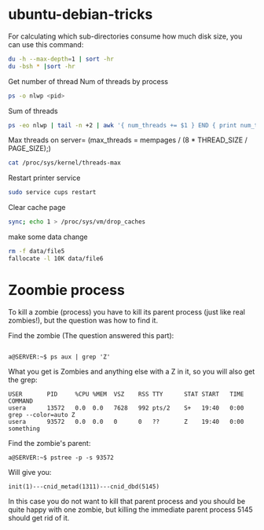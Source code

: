 # ubuntu-debian-tricks
 For calculating which sub-directories consume how much disk size, you can use this command:
```bash
du -h --max-depth=1 | sort -hr
du -bsh * |sort -hr
```
Get number of thread
Num of threads by process
```bash
ps -o nlwp <pid>
```
Sum of threads
```bash
ps -eo nlwp | tail -n +2 | awk '{ num_threads += $1 } END { print num_threads }'
```
Max threads on server= (max_threads = mempages / (8 * THREAD_SIZE / PAGE_SIZE);)
```bash
cat /proc/sys/kernel/threads-max
```
Restart printer service
```bash
sudo service cups restart
```
Clear cache page
```bash
sync; echo 1 > /proc/sys/vm/drop_caches
```
make some data change
```bash
rm -f data/file5
fallocate -l 10K data/file6
```

# Zoombie process
To kill a zombie (process) you have to kill its parent process (just like real zombies!), but the question was how to find it.

Find the zombie (The question answered this part):
```

a@SERVER:~$ ps aux | grep 'Z'
```

What you get is Zombies and anything else with a Z in it, so you will also get the grep:
```
USER       PID     %CPU %MEM  VSZ    RSS TTY      STAT START   TIME COMMAND
usera      13572   0.0  0.0   7628   992 pts/2    S+   19:40   0:00 grep --color=auto Z
usera      93572   0.0  0.0   0      0   ??       Z    19:40   0:00 something
```
Find the zombie's parent:
```
a@SERVER:~$ pstree -p -s 93572
```
Will give you:
```
init(1)---cnid_metad(1311)---cnid_dbd(5145)
```
In this case you do not want to kill that parent process and you should be quite happy with one zombie, but killing the immediate parent process 5145 should get rid of it.
